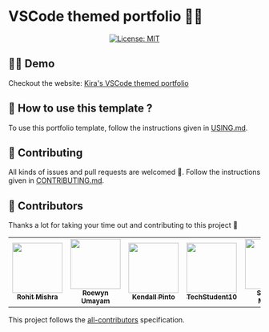 # VSCode themed portfolio 👨‍💻

<div align="center">
<a href="https://github.com/kira272921/vscode-themed-portfolio/blob/main/LICENSE" target="_blank">
<img alt="License: MIT" src="https://img.shields.io/badge/License-MIT-yellow.svg" />
</a>
</div>

## 👨‍💻 Demo

Checkout the website: [Kira's VSCode themed portfolio](https://kiradev.co)

## 🤔 How to use this template ?

To use this portfolio template, follow the instructions given in [USING.md](https://github.com/Kira272921/vscode-themed-portfolio/blob/main/USING.md).

## 🤝 Contributing

All kinds of issues and pull requests are welcomed 🙌. Follow the instructions given in [CONTRIBUTING.md](https://github.com/Kira272921/vscode-themed-portfolio/blob/main/CONTRIBUTING.md).

## 🥳 Contributors

Thanks a lot for taking your time out and contributing to this project 🙌

<!-- ALL-CONTRIBUTORS-LIST:START - Do not remove or modify this section -->
<!-- prettier-ignore-start -->
<!-- markdownlint-disable -->
<table>
  <tr>
    <td align="center"><a href="https://github.com/shockz09"><img src="https://avatars.githubusercontent.com/u/87615572?v=4" width="100px;" alt=""/><br /><sub><b>Rohit Mishra</b></sub></a></td>
    <td align="center"><a href="https://www.roewynumayam.com"><img src="https://avatars.githubusercontent.com/u/61628982?v=4" width="100px;" alt=""/><br /><sub><b>Roewyn Umayam</b></sub></a></td>
    <td align="center"><a href="https://kendalldoescoding.gq"><img src="https://avatars.githubusercontent.com/u/84712013?v=4" width="100px;" alt=""/><br /><sub><b>Kendall Pinto</b></sub></a></td>
    <td align="center"><a href="https://www.youtube.com/channel/UCzb9_b2UY29xuY-S8BsmpOg"><img src="https://avatars.githubusercontent.com/u/76978184?v=4" width="100px;" alt=""/><br /><sub><b>TechStudent10</b></sub></a></td>
    <td align="center"><a href="https://github.com/sri-nivas1227"><img src="https://avatars.githubusercontent.com/u/83027963?v=4" width="100px;" alt=""/><br /><sub><b>Srinivas Mekala</b></sub></a></td>
    <td align="center"><a href="https://github.com/rishabh1y"><img src="https://avatars.githubusercontent.com/u/88483758?v=4" width="100px;" alt=""/><br /><sub><b>rishabh1y</b></sub></a></td>
  </tr>
</table>

<!-- markdownlint-restore -->
<!-- prettier-ignore-end -->

<!-- ALL-CONTRIBUTORS-LIST:END -->

This project follows the [all-contributors](https://github.com/all-contributors/all-contributors) specification.

